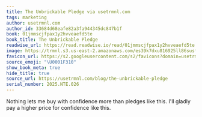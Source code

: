 ```yaml
---
title: The Unbrickable Pledge via usetrmnl.com
tags: marketing
author: usetrmnl.com
author_id: 33684d68eafe82a3fa944345dc847b1f
book: 01jmmscjfpax1y2hvveaefd5te
book_title: The Unbrickable Pledge
readwise_url: https://read.readwise.io/read/01jmmscjfpax1y2hvveaefd5te
image: https://trmnl.s3.us-east-2.amazonaws.com/es39k7dxu816925ll86susfg791h?response-content-disposition=inline%3B%20filename%3D%22the-unbrickable-pledge-trmnl.jpg%22%3B%20filename%2A%3DUTF-8%27%27the-unbrickable-pledge-trmnl.jpg&response-content-type=image%2Fjpeg&X-Amz-Algorithm=AWS4-HMAC-SHA256&X-Amz-Credential=AKIA47CRUQUU4VKBBMOF%2F20250219%2Fus-east-2%2Fs3%2Faws4_request&X-Amz-Date=20250219T035255Z&X-Amz-Expires=300&X-Amz-SignedHeaders=host&X-Amz-Signature=55be6b8cc0eb76569c3d8746bfaa512380d7509b2143dfabdd86cf05aa01e9f9
favicon_url: https://s2.googleusercontent.com/s2/favicons?domain=usetrmnl.com
source_emoji: "\U0001F310"
show_book_meta: true
hide_title: true
source_url: https://usetrmnl.com/blog/the-unbrickable-pledge
serial_number: 2025.NTE.026
---
```

Nothing lets me buy with confidence more than pledges like this. I'll gladly pay a higher price for confidence like this.